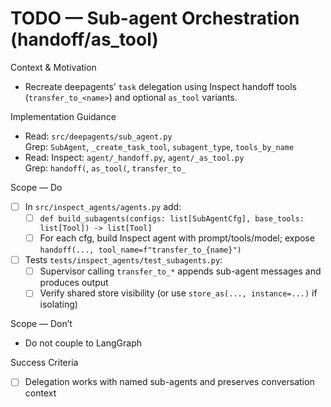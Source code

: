 # TODO — Sub-agent Orchestration (handoff/as_tool)

Context & Motivation
- Recreate deepagents’ `task` delegation using Inspect handoff tools (`transfer_to_<name>`) and optional `as_tool` variants.

Implementation Guidance
- Read: `src/deepagents/sub_agent.py`  
  Grep: `SubAgent`, `_create_task_tool`, `subagent_type`, `tools_by_name`
- Read: Inspect: `agent/_handoff.py`, `agent/_as_tool.py`  
  Grep: `handoff(`, `as_tool(`, `transfer_to_`

Scope — Do
- [ ] In `src/inspect_agents/agents.py` add:
  - [ ] `def build_subagents(configs: list[SubAgentCfg], base_tools: list[Tool]) -> list[Tool]`
  - [ ] For each cfg, build Inspect agent with prompt/tools/model; expose `handoff(..., tool_name=f"transfer_to_{name}")`
- [ ] Tests `tests/inspect_agents/test_subagents.py`:
  - [ ] Supervisor calling `transfer_to_*` appends sub-agent messages and produces output
  - [ ] Verify shared store visibility (or use `store_as(..., instance=...)` if isolating)

Scope — Don’t
- Do not couple to LangGraph

Success Criteria
- [ ] Delegation works with named sub-agents and preserves conversation context

